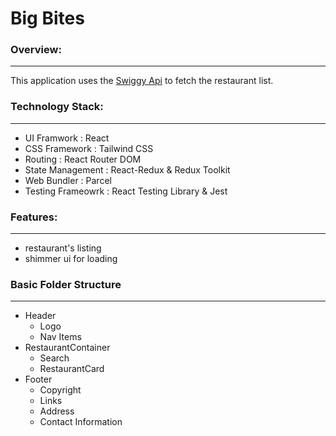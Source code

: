 # Big Bites

### Overview:

---

This application uses the [Swiggy Api](https://www.swiggy.com/dapi/restaurants/list/v5?lat=12.9351929&lng=77.62448069999999&is-seo-homepage-enabled=true&page_type=DESKTOP_WEB_LISTING) to fetch the restaurant list.

### Technology Stack:

---

- UI Framwork : React
- CSS Framework : Tailwind CSS
- Routing : React Router DOM
- State Management : React-Redux & Redux Toolkit
- Web Bundler : Parcel
- Testing Frameowrk : React Testing Library & Jest

### Features:

---

- restaurant's listing
- shimmer ui for loading

### Basic Folder Structure

---

- Header
  - Logo
  - Nav Items
- RestaurantContainer
  - Search
  - RestaurantCard
- Footer
  - Copyright
  - Links
  - Address
  - Contact Information
